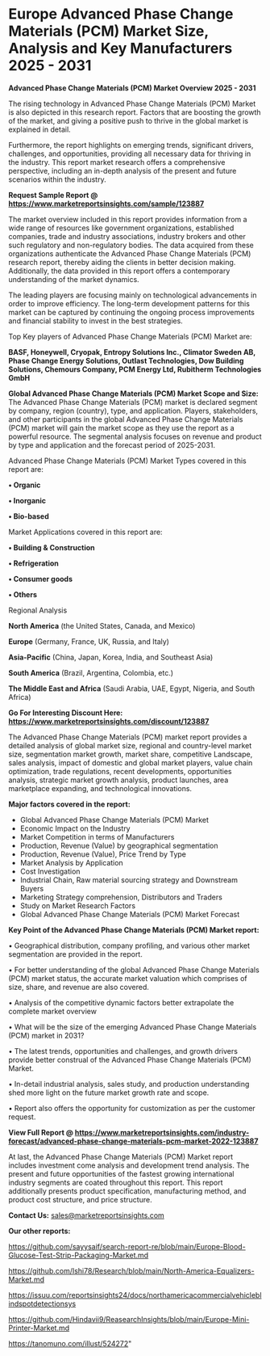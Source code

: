 # Europe Advanced Phase Change Materials (PCM) Market Size, Analysis and Key Manufacturers 2025 - 2031

<Strong> Advanced Phase Change Materials (PCM) Market Overview 2025 - 2031</strong>

The rising technology in Advanced Phase Change Materials (PCM) Market is also depicted in this research report. Factors that are boosting the growth of the market, and giving a positive push to thrive in the global market is explained in detail.

Furthermore, the report highlights on emerging trends, significant drivers, challenges, and opportunities, providing all necessary data for thriving in the industry. This report market research offers a comprehensive perspective, including an in-depth analysis of the present and future scenarios within the industry.

<strong>Request Sample Report @ <a href=https://www.marketreportsinsights.com/sample/123887>https://www.marketreportsinsights.com/sample/123887</a></strong>

The market overview included in this report provides information from a wide range of resources like government organizations, established companies, trade and industry associations, industry brokers and other such regulatory and non-regulatory bodies. The data acquired from these organizations authenticate the Advanced Phase Change Materials (PCM) research report, thereby aiding the clients in better decision making. Additionally, the data provided in this report offers a contemporary understanding of the market dynamics.

The leading players are focusing mainly on technological advancements in order to improve efficiency. The long-term development patterns for this market can be captured by continuing the ongoing process improvements and financial stability to invest in the best strategies.

Top Key players of Advanced Phase Change Materials (PCM) Market are:

<strong>BASF, Honeywell, Cryopak, Entropy Solutions Inc., Climator Sweden AB, Phase Change Energy Solutions, Outlast Technologies, Dow Building Solutions, Chemours Company, PCM Energy Ltd, Rubitherm Technologies GmbH</strong>

<strong><b>Global Advanced Phase Change Materials (PCM) Market Scope and Size:</b></strong>
The Advanced Phase Change Materials (PCM) market is declared segment by company, region (country), type, and application. Players, stakeholders, and other participants in the global Advanced Phase Change Materials (PCM) market will gain the market scope as they use the report as a powerful resource. The segmental analysis focuses on revenue and product by type and application and the forecast period of 2025-2031.

Advanced Phase Change Materials (PCM) Market Types covered in this report are:

<strong>• Organic

• Inorganic

• Bio-based</strong>

Market Applications covered in this report are:

<strong>• Building & Construction

• Refrigeration

• Consumer goods

• Others</strong> 

Regional Analysis

<strong>North America</strong> (the United States, Canada, and Mexico)

<strong>Europe</strong> (Germany, France, UK, Russia, and Italy)

<strong>Asia-Pacific</strong> (China, Japan, Korea, India, and Southeast Asia)

<strong>South America</strong> (Brazil, Argentina, Colombia, etc.)

<strong>The Middle East and Africa</strong> (Saudi Arabia, UAE, Egypt, Nigeria, and South Africa)

<strong>Go For Interesting Discount Here: <a href=https://www.marketreportsinsights.com/discount/123887>https://www.marketreportsinsights.com/discount/123887</a></strong>

The Advanced Phase Change Materials (PCM) market report provides a detailed analysis of global market size, regional and country-level market size, segmentation market growth, market share, competitive Landscape, sales analysis, impact of domestic and global market players, value chain optimization, trade regulations, recent developments, opportunities analysis, strategic market growth analysis, product launches, area marketplace expanding, and technological innovations.

<strong><b>Major factors covered in the report:</b></strong>
<ul>
  <li>Global Advanced Phase Change Materials (PCM) Market </li>
  <li>Economic Impact on the Industry</li>
  <li>Market Competition in terms of Manufacturers</li>
  <li>Production, Revenue (Value) by geographical segmentation</li>
  <li>Production, Revenue (Value), Price Trend by Type</li>
  <li>Market Analysis by Application</li>
  <li>Cost Investigation</li>
  <li>Industrial Chain, Raw material sourcing strategy and Downstream Buyers</li>
  <li>Marketing Strategy comprehension, Distributors and Traders</li>
  <li>Study on Market Research Factors</li>
  <li>Global Advanced Phase Change Materials (PCM) Market Forecast</li>
</ul>

<strong><b>Key Point of the Advanced Phase Change Materials (PCM) Market report:</b></strong>

• Geographical distribution, company profiling, and various other market segmentation are provided in the report.

• For better understanding of the global Advanced Phase Change Materials (PCM) market status, the accurate market valuation which comprises of size, share, and revenue are also covered.

• Analysis of the competitive dynamic factors better extrapolate the complete market overview

• What will be the size of the emerging Advanced Phase Change Materials (PCM) market in 2031?

• The latest trends, opportunities and challenges, and growth drivers provide better construal of the Advanced Phase Change Materials (PCM) Market.

• In-detail industrial analysis, sales study, and production understanding shed more light on the future market growth rate and scope.

• Report also offers the opportunity for customization as per the customer request.

<strong><b>View Full Report @ <a href=https://www.marketreportsinsights.com/industry-forecast/advanced-phase-change-materials-pcm-market-2022-123887>https://www.marketreportsinsights.com/industry-forecast/advanced-phase-change-materials-pcm-market-2022-123887</a></b></strong>


At last, the Advanced Phase Change Materials (PCM) Market report includes investment come analysis and development trend analysis. The present and future opportunities of the fastest growing international industry segments are coated throughout this report. This report additionally presents product specification, manufacturing method, and product cost structure, and price structure.

<strong>Contact Us:</strong>
sales@marketreportsinsights.com

<strong>Our other reports:</strong>

<a href=https://github.com/sayysaif/search-report-re/blob/main/Europe-Blood-Glucose-Test-Strip-Packaging-Market.md>https://github.com/sayysaif/search-report-re/blob/main/Europe-Blood-Glucose-Test-Strip-Packaging-Market.md</a>

<a href=https://github.com/Ishi78/Research/blob/main/North-America-Equalizers-Market.md>https://github.com/Ishi78/Research/blob/main/North-America-Equalizers-Market.md</a>

<a href=https://issuu.com/reportsinsights24/docs/northamericacommercialvehicleblindspotdetectionsys>https://issuu.com/reportsinsights24/docs/northamericacommercialvehicleblindspotdetectionsys</a>

<a href=https://github.com/Hindavii9/ReasearchInsights/blob/main/Europe-Mini-Printer-Market.md>https://github.com/Hindavii9/ReasearchInsights/blob/main/Europe-Mini-Printer-Market.md</a>

<a href=https://tanomuno.com/illust/524272>https://tanomuno.com/illust/524272</a>"
